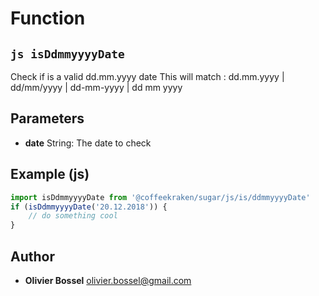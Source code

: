 
# Function


## ```js isDdmmyyyyDate ```


Check if is a valid dd.mm.yyyy date
This will match : dd.mm.yyyy | dd/mm/yyyy | dd-mm-yyyy | dd mm yyyy

## Parameters

- **date**  String: The date to check



## Example (js)

```js
import isDdmmyyyyDate from '@coffeekraken/sugar/js/is/ddmmyyyyDate'
if (isDdmmyyyyDate('20.12.2018')) {
    // do something cool
}
```


## Author
- **Olivier Bossel** <a href="mailto:olivier.bossel@gmail.com">olivier.bossel@gmail.com</a> 



